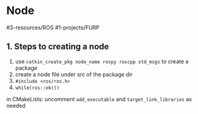 # Node
#3-resources/ROS #1-projects/FURP 

## 1. Steps to creating a node

1. use `catkin_create_pkg node_name rospy roscpp std_msgs` to create a package
2. create a node file under src of the package dir
3. `#include <ros/ros.h>`
4. `while(ros::ok())`

in CMakeLists:
uncomment `add_executable` and `target_link_libraries` as needed
